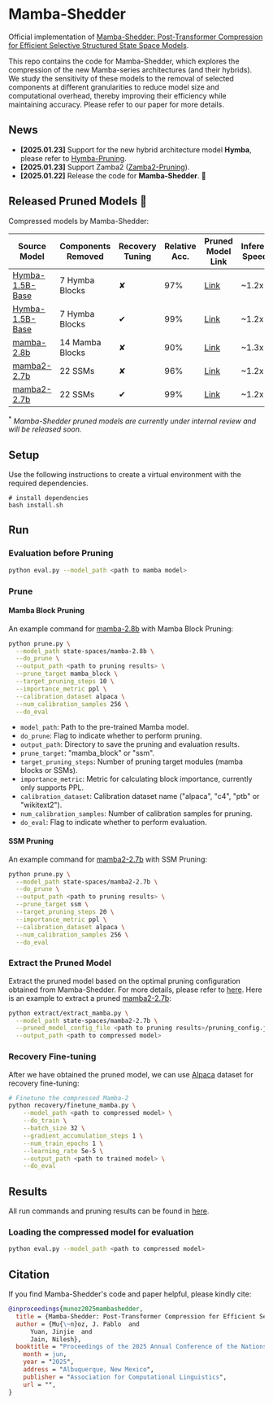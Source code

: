 # Mamba-Shedder

Official implementation of [Mamba-Shedder: Post-Transformer Compression for Efficient Selective Structured State Space Models]().

This repo contains the code for Mamba-Shedder, which explores the compression of the new Mamba-series architectures (and their hybrids). 
We study the sensitivity of these models to the removal of selected components at different granularities to reduce model size and computational overhead, thereby improving their efficiency while maintaining accuracy.
Please refer to our paper for more details.

## News
- **[2025.01.23]** Support for the new hybrid architecture model **Hymba**, please refer to [Hymba-Pruning](./hybrid/Hymba-Pruning).
- **[2025.01.23]** Support Zamba2 ([Zamba2-Pruning](./hybrid/Zamba2-Pruning)).
- **[2025.01.22]** Release the code for **Mamba-Shedder**. :tada:

## Released Pruned Models 🤗

Compressed models by Mamba-Shedder:

| Source Model                                                       | Components Removed | Recovery Tuning | Relative Acc. | Pruned Model Link                                                                      | Inference Speedup |
|--------------------------------------------------------------------|--------------------|-----------------|---------------|----------------------------------------------------------------------------------------|-------------------|
| [Hymba-1.5B-Base](https://huggingface.co/nvidia/Hymba-1.5B-Base)   | 7 Hymba Blocks     | ✘               | 97%           | [Link]()                 | ~1.2x             |
| [Hymba-1.5B-Base](https://huggingface.co/nvidia/Hymba-1.5B-Base)   | 7 Hymba Blocks     | ✔               | 99%           | [Link]()          | ~1.2x             |
| [mamba-2.8b](https://huggingface.co/state-spaces/mamba-2.8b)       | 14 Mamba Blocks    | ✘               | 90%           | [Link]()                      | ~1.3x             |
| [mamba2-2.7b](https://huggingface.co/state-spaces/mamba2-2.7b)     | 22 SSMs            | ✘               | 96%           | [Link]()        | ~1.2x             |
| [mamba2-2.7b](https://huggingface.co/state-spaces/mamba2-2.7b)     | 22 SSMs            | ✔               | 99%           | [Link]() | ~1.2x             |

<sup>*</sup> *Mamba-Shedder pruned models are currently under internal review and will be released soon.*

## Setup

Use the following instructions to create a virtual environment with the required dependencies.

```
# install dependencies
bash install.sh
```

## Run

### Evaluation before Pruning

```bash
python eval.py --model_path <path to mamba model>
```

### Prune

#### Mamba Block Pruning

An example command for [mamba-2.8b](https://huggingface.co/state-spaces/mamba-2.8b) with Mamba Block Pruning:

```bash
python prune.py \
  --model_path state-spaces/mamba-2.8b \
  --do_prune \
  --output_path <path to pruning results> \
  --prune_target mamba_block \
  --target_pruning_steps 10 \
  --importance_metric ppl \
  --calibration_dataset alpaca \
  --num_calibration_samples 256 \
  --do_eval
```

- `model_path`: Path to the pre-trained Mamba model.
- `do_prune`: Flag to indicate whether to perform pruning.
- `output_path`: Directory to save the pruning and evaluation results.
- `prune_target`: "mamba_block" or "ssm".
- `target_pruning_steps`: Number of pruning target modules (mamba blocks or SSMs).
- `importance_metric`: Metric for calculating block importance, currently only supports PPL.
- `calibration_dataset`: Calibration dataset name ("alpaca", "c4", "ptb" or "wikitext2").
- `num_calibration_samples`: Number of calibration samples for pruning.
- `do_eval`: Flag to indicate whether to perform evaluation.

#### SSM Pruning

An example command for [mamba2-2.7b](https://huggingface.co/state-spaces/mamba2-2.7b) with SSM Pruning:

```bash
python prune.py \
  --model_path state-spaces/mamba2-2.7b \
  --do_prune \
  --output_path <path to pruning results> \
  --prune_target ssm \
  --target_pruning_steps 20 \
  --importance_metric ppl \
  --calibration_dataset alpaca \
  --num_calibration_samples 256 \
  --do_eval
```

### Extract the Pruned Model

Extract the pruned model based on the optimal pruning configuration obtained from Mamba-Shedder. 
For more details, please refer to [here](./extract). 
Here is an example to extract a pruned [mamba2-2.7b](https://huggingface.co/state-spaces/mamba2-2.7b):

```bash
python extract/extract_mamba.py \
  --model_path state-spaces/mamba2-2.7b \
  --pruned_model_config_file <path to pruning results>/pruning_config.json \
  --output_path <path to compressed model>
```

### Recovery Fine-tuning

After we have obtained the pruned model, we can use [Alpaca](https://huggingface.co/datasets/yahma/alpaca-cleaned) dataset for recovery fine-tuning:

```bash
# Finetune the compressed Mamba-2
python recovery/finetune_mamba.py \
    --model_path <path to compressed model> \
    --do_train \
    --batch_size 32 \
    --gradient_accumulation_steps 1 \
    --num_train_epochs 1 \
    --learning_rate 5e-5 \
    --output_path <path to trained model> \
    --do_eval
```

## Results

All run commands and pruning results can be found in [here](./results).

### Loading the compressed model for evaluation

```bash
python eval.py --model_path <path to compressed model>
```

## Citation
If you find Mamba-Shedder's code and paper helpful, please kindly cite:
```bibtex
@inproceedings{munoz2025mambashedder,
  title = {Mamba-Shedder: Post-Transformer Compression for Efficient Selective Structured State Space Models},
  author = {Mu{\~n}oz, J. Pablo  and
      Yuan, Jinjie  and
      Jain, Nilesh},
  booktitle = "Proceedings of the 2025 Annual Conference of the Nations of the Americas Chapter of the Association for Computational Linguistics (NAACL 2025)",
    month = jun,
    year = "2025",
    address = "Albuquerque, New Mexico",
    publisher = "Association for Computational Linguistics",
    url = "",
}
```
